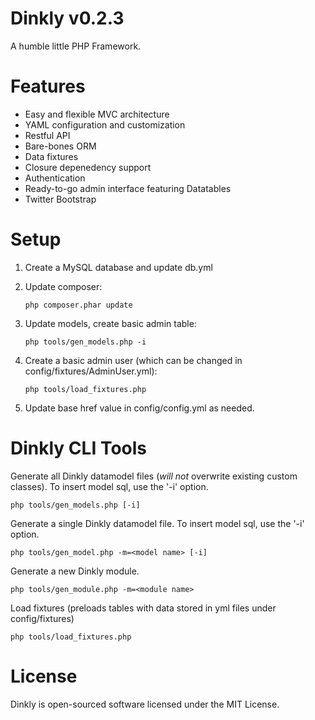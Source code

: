 Dinkly v0.2.3
=============

A humble little PHP Framework.

Features
========

- Easy and flexible MVC architecture
- YAML configuration and customization
- Restful API
- Bare-bones ORM
- Data fixtures
- Closure depenedency support
- Authentication
- Ready-to-go admin interface featuring Datatables
- Twitter Bootstrap

Setup
=====

1. Create a MySQL database and update db.yml
2. Update composer:

    `php composer.phar update`

3. Update models, create basic admin table:

    `php tools/gen_models.php -i`

4. Create a basic admin user (which can be changed in config/fixtures/AdminUser.yml):

    `php tools/load_fixtures.php`

5. Update base href value in config/config.yml as needed.

Dinkly CLI Tools
================

Generate all Dinkly datamodel files (*will not* overwrite existing custom classes). To insert model sql, use the '-i' option.

	php tools/gen_models.php [-i]

Generate a single Dinkly datamodel file. To insert model sql, use the '-i' option.

	php tools/gen_model.php -m=<model name> [-i]

Generate a new Dinkly module.

	php tools/gen_module.php -m=<module name>

Load fixtures (preloads tables with data stored in yml files under config/fixtures)

	php tools/load_fixtures.php

License
=======

Dinkly is open-sourced software licensed under the MIT License.